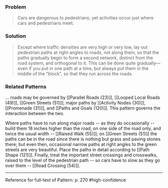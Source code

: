 ### Problem
>Cars are dangerous to pedestrians; yet activities occur just where cars and pedestrians meet.

### Solution
>Except where traffic densities are very high or very low, lay out pedestrian paths at right angles to roads, not along them, so that the paths gradually begin to form a second network, distinct from the road system, and orthogonal to it. This can be done quite gradually—even if you put in one path at a time, but always put them in the middle of the "block", so that they run across the roads.

### Related Patterns
... roads may be governed by [[Parallel Roads (23)]], [[Looped Local Roads (49)]], [[Green Streets (51)]]; major paths by [[Activity Nodes (30)]], [[Promenade (31)]], and [[Paths and Goals (120)]]. This pattern governs the interaction between the two.

Where paths have to run along major roads -- as they do occasionally -- build them 18 inches higher than the road, on one side of the road only, and twice the usual width -- [[Raised Walk (55)]]; on [[Green Streets (51)]] the paths can be in the road since there is nothing but grass and paving stones there; but even then, occasional narrow paths at right angles to the green streets are very beautiful. Place the paths in detail according to [[Path Shape (121)]]. Finally, treat the important street crossings and crosswalks, raised to the level of the pedestrian path -- so cars have to slow as they go over them -- [[Road Crossing (54)]].

---
Reference for full-text of Pattern: p. 270 #high-confidence 